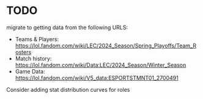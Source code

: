 # TODO

migrate to getting data from the following URLS:

* Teams & Players: https://lol.fandom.com/wiki/LEC/2024_Season/Spring_Playoffs/Team_Rosters
* Match history: https://lol.fandom.com/wiki/Data:LEC/2024_Season/Winter_Season
* Game Data: https://lol.fandom.com/wiki/V5_data:ESPORTSTMNT01_2700491


Consider adding stat distribution curves for roles
